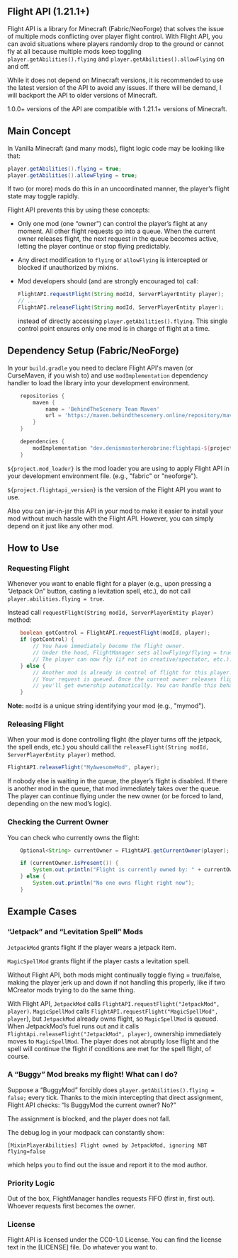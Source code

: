 ## Flight API (1.21.1+)

Flight API is a library for Minecraft (Fabric/NeoForge) that solves the issue of multiple mods conflicting over player flight control. With Flight API, you can avoid situations where players randomly drop to the ground or cannot fly at all because multiple mods keep toggling `player.getAbilities().flying` and `player.getAbilities().allowFlying` on and off.

While it does not depend on Minecraft versions, it is recommended to use the latest version of the API to avoid any issues. If there will be demand, I will backport the API to older versions of Minecraft. 

1.0.0+ versions of the API are compatible with 1.21.1+ versions of Minecraft.

## Main Concept
   In Vanilla Minecraft (and many mods), flight logic code may be looking like that:

```java
player.getAbilities().flying = true;
player.getAbilities().allowFlying = true;
```
If two (or more) mods do this in an uncoordinated manner, the player’s flight state may toggle rapidly. 

Flight API prevents this by using these concepts:

- Only one mod (one “owner”) can control the player’s flight at any moment. All other flight requests go into a queue. When the current owner releases flight, the next request in the queue becomes active, letting the player continue or stop flying predictably.

- Any direct modification to `flying` or `allowFlying` is intercepted or blocked if unauthorized by mixins.

- Mod developers should (and are strongly encouraged to) call:

    ```java
    FlightAPI.requestFlight(String modId, ServerPlayerEntity player);
    // ...
    FlightAPI.releaseFlight(String modId, ServerPlayerEntity player);
    ```
    
    instead of directly accessing `player.getAbilities().flying`. This single control point ensures only one mod is in charge of flight at a time.

## Dependency Setup (Fabric/NeoForge)
   In your `build.gradle` you need to declare Flight API's maven (or CurseMaven, if you wish to) and use `modImplementation` dependency handler to load the library into your development environment.
   
```gradle
    repositories {
        maven {
            name = 'BehindTheScenery Team Maven'
            url = 'https://maven.behindthescenery.online/repository/maven-public/'
        }
    }

    dependencies {
        modImplementation "dev.denismasterherobrine:flightapi-${project.mod_loader}:${project.flightapi_version}"
    }
```

`${project.mod_loader}` is the mod loader you are using to apply Flight API in your development environment file. (e.g., "fabric" or "neoforge").

`${project.flightapi_version}` is the version of the Flight API you want to use.

Also you can jar-in-jar this API in your mod to make it easier to install your mod without much hassle with the Flight API. However, you can simply depend on it just like any other mod.

## How to Use
   
### Requesting Flight
   Whenever you want to enable flight for a player (e.g., upon pressing a “Jetpack On” button, casting a levitation spell, etc.), do not call `player.abilities.flying = true`. 
   
Instead call `requestFlight(String modId, ServerPlayerEntity player)` method:

```java
    boolean gotControl = FlightAPI.requestFlight(modId, player);
    if (gotControl) {
        // You have immediately become the flight owner.
        // Under the hood, FlightManager sets allowFlying/flying = true for the player.
        // The player can now fly (if not in creative/spectator, etc.).
    } else {
        // Another mod is already in control of flight for this player.
        // Your request is queued. Once the current owner releases flight,
        // you'll get ownership automatically. You can handle this behaviour there.
    }
```
**Note:** `modId` is a unique string identifying your mod (e.g., "mymod").

### Releasing Flight
When your mod is done controlling flight (the player turns off the jetpack, the spell ends, etc.) you should call the `releaseFlight(String modId, ServerPlayerEntity player)` method.

```java
FlightAPI.releaseFlight("MyAwesomeMod", player);
```

If nobody else is waiting in the queue, the player’s flight is disabled.
If there is another mod in the queue, that mod immediately takes over the queue. The player can continue flying under the new owner (or be forced to land, depending on the new mod’s logic).

### Checking the Current Owner
You can check who currently owns the flight:

```java
    Optional<String> currentOwner = FlightAPI.getCurrentOwner(player);

    if (currentOwner.isPresent()) {
        System.out.println("Flight is currently owned by: " + currentOwner.get());
    } else {
        System.out.println("No one owns flight right now");
    }
```
## Example Cases

### “Jetpack” and “Levitation Spell” Mods
   
`JetpackMod` grants flight if the player wears a jetpack item.

`MagicSpellMod` grants flight if the player casts a levitation spell.

Without Flight API, both mods might continually toggle flying = true/false, making the player jerk up and down if not handling this properly, like if two MCreator mods trying to do the same thing.

With Flight API, `JetpackMod` calls `FlightAPI.requestFlight("JetpackMod", player)`.
`MagicSpellMod` calls `FlightAPI.requestFlight("MagicSpellMod", player`), but `JetpackMod` already owns flight, so `MagicSpellMod` is queued.
When JetpackMod’s fuel runs out and it calls `FlightApi.releaseFlight("JetpackMod", player)`, ownership immediately moves to `MagicSpellMod`. The player does not abruptly lose flight and the spell will continue the flight if conditions are met for the spell flight, of course.

### A “Buggy” Mod breaks my flight! What can I do?
Suppose a “BuggyMod” forcibly does `player.getAbilities().flying = false;` every tick.
Thanks to the mixin intercepting that direct assignment, Flight API checks: “Is BuggyMod the current owner? No?”

The assignment is blocked, and the player does not fall. 

The debug.log in your modpack can constantly show:
```log
[MixinPlayerAbilities] Flight owned by JetpackMod, ignoring NBT flying=false
```

which helps you to find out the issue and report it to the mod author.
 
### Priority Logic
Out of the box, FlightManager handles requests FIFO (first in, first out). Whoever requests first becomes the owner.

### License
Flight API is licensed under the CC0-1.0 License. You can find the license text in the [LICENSE] file.
Do whatever you want to.
